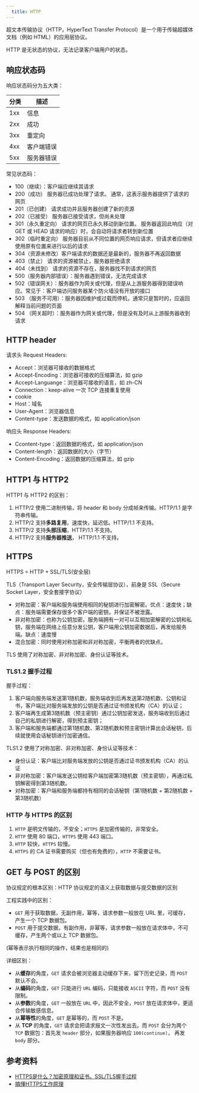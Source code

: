 ```yaml
---
  title: HTTP
---
```


超文本传输协议（HTTP，HyperText Transfer Protocol）是一个用于传输超媒体文档（例如 HTML）的应用层协议。

HTTP 是无状态的协议，无法记录客户端用户的状态。

## 响应状态码

响应状态码分为五大类：

|分类|描述|
|-|-|
|1xx|信息|
|2xx|成功|
|3xx|重定向|
|4xx|客户端错误|
|5xx|服务器错误|

常见状态码：

- 100（继续）：客户端应继续其请求
- 200（成功） 服务器已成功处理了请求。 通常，这表示服务器提供了请求的网页
- 201（已创建） 请求成功并且服务器创建了新的资源
- 202（已接受） 服务器已接受请求，但尚未处理
- 301（永久重定向） 请求的网页已永久移动到新位置。 服务器返回此响应（对 GET 或 HEAD 请求的响应）时，会自动将请求者转到新位置
- 302（临时重定向） 服务器目前从不同位置的网页响应请求，但请求者应继续使用原有位置来进行以后的请求
- 304（资源未修改）客户端请求的数据还是最新的，服务器不再返回数据
- 403（禁止） 请求的资源被禁止，服务器拒绝请求
- 404（未找到） 请求的资源不存在，服务器找不到请求的网页
- 500（服务器内部错误）：服务器遇到错误，无法完成请求
- 502（错误网关）：服务器作为网关或代理，但是从上游服务器得到错误响应。常见于：客户端访问服务器某个防火墙没有开放的接口
- 503 （服务不可用）：服务器因维护或过载而停机，通常只是暂时的，应返回解释当前问题的页面
- 504 （网关超时）：服务器作为网关或代理，但是没有及时从上游服务器收到请求

## HTTP header

请求头 Request Headers:

- Accept：浏览器可接收的数据格式
- Accept-Encoding：浏览器可接收的压缩算法，如 gzip
- Accept-Languange：浏览器可接收的语言，如 zh-CN
- Connection：keep-alive 一次 TCP 连接重复使用
- cookie
- Host：域名
- User-Agent：浏览器信息
- Content-type：发送数据的格式，如 application/json

响应头 Response Headers:

- Ccontent-type：返回数据的格式，如 application/json
- Content-length：返回数据的大小（字节）
- Content-Encoding：返回数据的压缩算法，如 gzip

## HTTP1 与 HTTP2

HTTP1 与 HTTP2 的区别：

1. HTTP/2 使用二进制传输，将 header 和 body 分成帧来传输。HTTP/1.1 是字符串传输。
2. HTTP/2 支持**多路复用**，速度快，延迟低。HTTP/1.1 不支持。
3. HTTP/2 支持**头部压缩**，HTTP/1.1 不支持。
4. HTTP/2 支持**服务器推送**， HTTP/1.1 不支持。

## HTTPS

HTTPS = HTTP + SSL/TLS(安全层)

TLS（Transport Layer Security，安全传输层协议），前身是 SSL（Secure Socket Layer，安全套接字协议）

- 对称加密：客户端和服务端使用相同的秘钥进行加密解密。优点：速度快；缺点：服务端需要保存很多个客户端的密钥，并保证不被泄露。
- 非对称加密：也称为公钥加密。服务端拥有一对可以互相加密解密的公钥和私钥，服务端在网络上任意分发公钥，客户端用公钥加密数据后，再发给服务端。缺点：速度慢
- 混合加密：同时使用对称加密和非对称加密，平衡两者的优缺点。

TLS 使用了对称加密、非对称加密、身份认证等技术。

### TLS1.2 握手过程

握手过程：

1. 客户端向服务端发送第1随机数，服务端收到后再发送第2随机数、公钥和证书，客户端比对服务端发放的公钥是否通过证书颁发机构（CA）的认证；
2. 客户端再生成第3随机数（预主密钥）通过公钥加密发送，服务端收到后通过自己的私钥进行解密，得到预主密钥；
3. 客户端和服务端都通过第1随机数、第2随机数和预主密钥计算出会话秘钥，后续就使用会话秘钥进行加密通信。

TLS1.2 使用了对称加密、非对称加密、身份认证等技术：

- 身份认证：客户端比对服务端发放的公钥是否通过证书颁发机构（CA）的认证
- 非对称加密：客户端发送公钥给客户端加密第3随机数（预主密钥），再通过私钥解密得到第3随机数。
- 对称加密：客户端和服务端都持有相同的会话秘钥（第1随机数 + 第2随机数 + 第3随机数）

### HTTP 与 HTTPS 的区别

1. `HTTP` 是明文传输的，不安全；`HTTPS` 是加密传输的，非常安全。
2. `HTTP` 使用 80 端口，`HTTPS` 使用 443 端口。
3. `HTTP` 较快，`HTTPS` 较慢。
4. `HTTPS` 的 CA 证书需要购买（但也有免费的），`HTTP` 不需要证书。

## GET 与 POST 的区别

协议规定的根本区别：HTTP 协议规定的语义上获取数据与提交数据的区别

工程实践中的区别：

- `GET` 用于获取数据，无副作用，幂等，请求参数一般放在 URL 里，可缓存，产生一个 TCP 数据包。
- `POST` 用于提交数据，有副作用，非幂等，请求参数一般放在请求体中，不可缓存，产生两个或以上 TCP 数据包。

(幂等表示执行相同的操作，结果也是相同的)

详细区别：

- 从**缓存**的角度，`GET` 请求会被浏览器主动缓存下来，留下历史记录，而 `POST` 默认不会。
- 从**编码**的角度，`GET` 只能进行 `URL` 编码，只能接收 `ASCII` 字符，而 `POST` 没有限制。
- 从**参数**的角度，`GET` 一般放在 `URL` 中，因此不安全，`POST` 放在请求体中，更适合传输敏感信息。
- 从**幂等性**的角度，`GET` 是幂等的，而 `POST` 不是。
- 从 **TCP** 的角度，`GET` 请求会把请求报文一次性发出去。而 `POST` 会分为两个 `TCP` 数据包：首先发 `header` 部分，如果服务器响应 `100(continue)`， 再发 `body` 部分。

## 参考资料

- [HTTPS是什么？加密原理和证书。SSL/TLS握手过程](https://www.bilibili.com/video/BV1KY411x7Jp)
- [搞懂HTTPS工作原理](https://www.bilibili.com/video/BV1M44y1175D)
